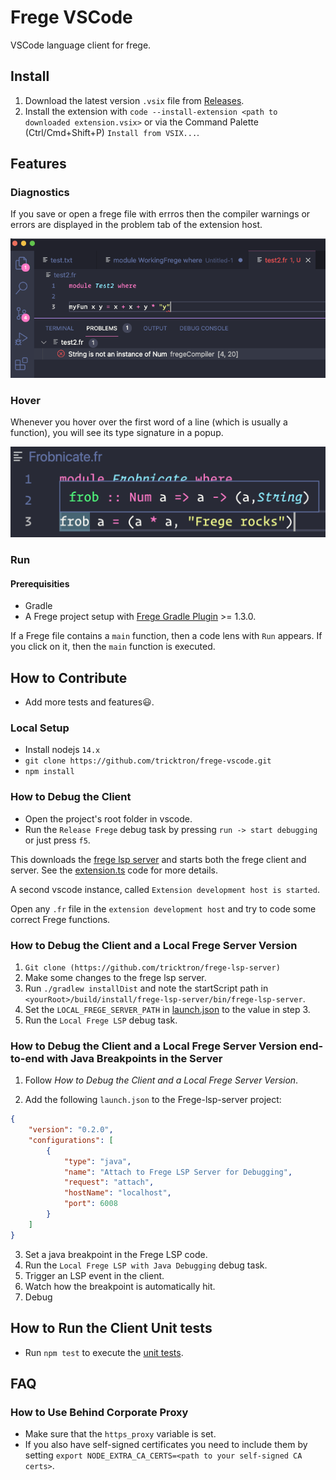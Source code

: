 # Frege VSCode
VSCode language client for frege.

## Install
1. Download the latest version `.vsix` file from [Releases](https://github.com/tricktron/frege-vscode/releases).
2. Install the extension with `code --install-extension <path to downloaded extension.vsix>` or via the Command Palette (Ctrl/Cmd+Shift+P) `Install from VSIX...`.

## Features

### Diagnostics
If you save or open a frege file with errros then the compiler warnings or errors are displayed in the problem tab of the extension host.

![diagnostics](.img/diagnostics.png)

### Hover

Whenever you hover over the first word of a line (which is usually a function), you will see its type signature in a popup.

![hover](.img/frob-hover.png)

### Run

#### Prerequisities

- Gradle
- A Frege project setup with [Frege Gradle Plugin](https://github.com/tricktron/frege-gradle-plugin) >= 1.3.0.

If a Frege file contains a `main` function, then a code lens with `Run` appears. If you click on it, then the `main` function is executed.


## How to Contribute
- Add more tests and features:smiley:.

### Local Setup
- Install nodejs `14.x`
- `git clone https://github.com/tricktron/frege-vscode.git`
- `npm install`

### How to Debug the Client
- Open the project's root folder in vscode.
- Run the `Release Frege` debug task by pressing `run -> start debugging` or just press `f5`.

This downloads the [frege lsp server](https://github.com/tricktron/frege-lsp-server) and starts both the frege client and server. See the [extension.ts](src/extension.ts) code for more details.

A second vscode instance, called `Extension development host is started`.

Open any `.fr` file in the `extension development host` and try to code some correct Frege functions.

### How to Debug the Client and a Local Frege Server Version
1. `Git clone (https://github.com/tricktron/frege-lsp-server)`
2. Make some changes to the frege lsp server.
3. Run `./gradlew installDist` and note the
startScript path in `<yourRoot>/build/install/frege-lsp-server/bin/frege-lsp-server`.
4. Set the `LOCAL_FREGE_SERVER_PATH` in [launch.json](.vscode/launch.json) to the value in step 3.
5. Run the `Local Frege LSP` debug task.

### How to Debug the Client and a Local Frege Server Version end-to-end with Java Breakpoints in the Server
1. Follow *How to Debug the Client and a Local Frege Server Version*.

2. Add the following `launch.json` to the Frege-lsp-server project:
```json
{
	"version": "0.2.0",
	"configurations": [
		{
			"type": "java",
			"name": "Attach to Frege LSP Server for Debugging",
			"request": "attach",
			"hostName": "localhost",
			"port": 6008
		}
    ]
}
```
3. Set a java breakpoint in the Frege LSP code.
4. Run the `Local Frege LSP with Java Debugging` debug task.
5. Trigger an LSP event in the client.
6. Watch how the breakpoint is automatically hit.
7. Debug

## How to Run the Client Unit tests
- Run `npm test` to execute the [unit tests](test).

## FAQ
### How to Use Behind Corporate Proxy
- Make sure that the `https_proxy` variable is set.
- If you also have self-signed certificates you need to include them
  by setting `export NODE_EXTRA_CA_CERTS=<path to your self-signed CA certs>`.